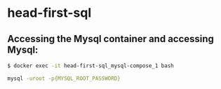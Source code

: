# head-first-sql

## Accessing the Mysql container and accessing Mysql:

```zsh
$ docker exec -it head-first-sql_mysql-compose_1 bash
```

```bash
mysql -uroot -p{MYSQL_ROOT_PASSWORD}
```
